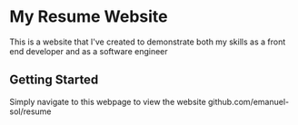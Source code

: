 # My Resume Website

This is a website that I've created to demonstrate both my skills as a front end developer and as a software engineer

## Getting Started

Simply navigate to this webpage to view the website github.com/emanuel-sol/resume
